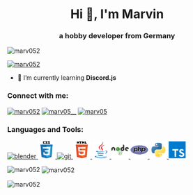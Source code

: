 


<h1 align="center">Hi 👋, I'm Marvin</h1>
<h3 align="center">a hobby developer from Germany</h3>

<p align="left"> <img src="https://komarev.com/ghpvc/?username=marv052&label=Profile%20views&color=0e75b6&style=flat" alt="marv052" /> </p>

<p align="left"> <a href="https://twitter.com/marv052" target="blank"><img src="https://img.shields.io/twitter/follow/marv052?logo=twitter&style=for-the-badge" alt="marv052" /></a> </p>

- 🌱 I’m currently learning **Discord.js**

<h3 align="left">Connect with me:</h3>
<p align="left">
<a href="https://twitter.com/marv052" target="blank"><img align="center" src="https://raw.githubusercontent.com/rahuldkjain/github-profile-readme-generator/master/src/images/icons/Social/twitter.svg" alt="marv052" height="30" width="40" /></a>
<a href="https://instagram.com/marv05__" target="blank"><img align="center" src="https://raw.githubusercontent.com/rahuldkjain/github-profile-readme-generator/master/src/images/icons/Social/instagram.svg" alt="marv05__" height="30" width="40" /></a>
<a href="https://www.youtube.com/c/marv05" target="blank"><img align="center" src="https://raw.githubusercontent.com/rahuldkjain/github-profile-readme-generator/master/src/images/icons/Social/youtube.svg" alt="marv05" height="30" width="40" /></a>
</p>

<h3 align="left">Languages and Tools:</h3>
<p align="left"> <a href="https://www.blender.org/" target="_blank" rel="noreferrer"> <img src="https://download.blender.org/branding/community/blender_community_badge_white.svg" alt="blender" width="40" height="40"/> </a> <a href="https://www.w3schools.com/css/" target="_blank" rel="noreferrer"> <img src="https://raw.githubusercontent.com/devicons/devicon/master/icons/css3/css3-original-wordmark.svg" alt="css3" width="40" height="40"/> </a> <a href="https://git-scm.com/" target="_blank" rel="noreferrer"> <img src="https://www.vectorlogo.zone/logos/git-scm/git-scm-icon.svg" alt="git" width="40" height="40"/> </a> <a href="https://www.w3.org/html/" target="_blank" rel="noreferrer"> <img src="https://raw.githubusercontent.com/devicons/devicon/master/icons/html5/html5-original-wordmark.svg" alt="html5" width="40" height="40"/> </a> <a href="https://www.java.com" target="_blank" rel="noreferrer"> <img src="https://raw.githubusercontent.com/devicons/devicon/master/icons/java/java-original.svg" alt="java" width="40" height="40"/> </a> <a href="https://nodejs.org" target="_blank" rel="noreferrer"> <img src="https://raw.githubusercontent.com/devicons/devicon/master/icons/nodejs/nodejs-original-wordmark.svg" alt="nodejs" width="40" height="40"/> </a> <a href="https://www.php.net" target="_blank" rel="noreferrer"> <img src="https://raw.githubusercontent.com/devicons/devicon/master/icons/php/php-original.svg" alt="php" width="40" height="40"/> </a> <a href="https://www.python.org" target="_blank" rel="noreferrer"> <img src="https://raw.githubusercontent.com/devicons/devicon/master/icons/python/python-original.svg" alt="python" width="40" height="40"/> </a> <a href="https://www.typescriptlang.org/" target="_blank" rel="noreferrer"> <img src="https://raw.githubusercontent.com/devicons/devicon/master/icons/typescript/typescript-original.svg" alt="typescript" width="40" height="40"/> </a> </p>

<p><img align="left" src="https://github-readme-stats.vercel.app/api/top-langs?username=marv052&show_icons=true&locale=en&layout=compact" alt="marv052" /></p>

<p>&nbsp;<img align="center" src="https://github-readme-stats.vercel.app/api?username=marv052&show_icons=true&locale=en" alt="marv052" /></p>

<p><img align="center" src="https://github-readme-streak-stats.herokuapp.com/?user=marv052&" alt="marv052" /></p>
